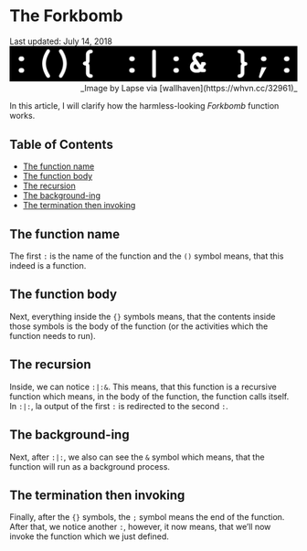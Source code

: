 The Forkbomb
============

<div class="center">Last updated: July 14, 2018</div>

<img src="/pictures/forkbomb.png" class="banner" alt="forkbomb" />
<div style="text-align: right"> _Image by Lapse via [wallhaven](https://whvn.cc/32961)_ </div>

In this article, I will clarify how the harmless-looking _Forkbomb_ function works.


Table of Contents
-----------------

- [The function name](#name)
- [The function body](#body)
- [The recursion](#recursion)
- [The background-ing](#background)
- [The termination then invoking](#invoke)


<a name="name"></a> The function name
-------------------------------------

The first `:` is the name of the function and the `()` symbol means, that this indeed is a function.


<a name="body"></a> The function body
-------------------------------------
  
Next, everything inside the `{}` symbols means, that the contents inside those symbols is the body
of the function (or the activities which the function needs to run).
  

<a name="recursion"></a> The recursion
--------------------------------------

Inside, we can notice `:|:&`. This means, that this function is a recursive function which means, in
the body of the function, the function calls itself. In `:|:`, la output of the first `:` is
redirected to the second `:`.
  

<a name="background"></a> The background-ing
--------------------------------------------

Next, after `:|:`, we also can see the `&` symbol which means, that the function will run as a
background process.
  

<a name="invoke"></a> The termination then invoking
---------------------------------------------------

Finally, after the `{}` symbols, the `;` symbol means the end of the function. After that, we notice
another `:`, however, it now means, that we’ll now invoke the function which we just defined.
